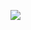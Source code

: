 [![](https://jitpack.io/v/shashwathkamath/TimeTrackerSDK.svg)](https://jitpack.io/#shashwathkamath/TimeTrackerSDK)

